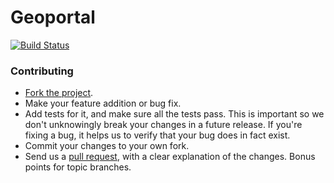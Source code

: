 # Geoportal

[![Build
Status](https://secure.travis-ci.org/scholarslab/geoportal.png)](http://travis-ci.org/scholarslab/geoportal)

### Contributing

* [Fork the project][fork].
* Make your feature addition or bug fix.
* Add tests for it, and make sure all the tests pass. This is important so we don't unknowingly break your changes in a future release. If you're fixing a bug, it helps us to verify that your bug does in fact exist. 
* Commit your changes to your own fork.
* Send us a [pull request][pull], with a clear explanation of the changes. Bonus points for topic branches.

[fork]: http://help.github.com/fork-a-repo/
[pull]: http://help.github.com/send-pull-requests/
[license]: LICENSE "LICENSE"
